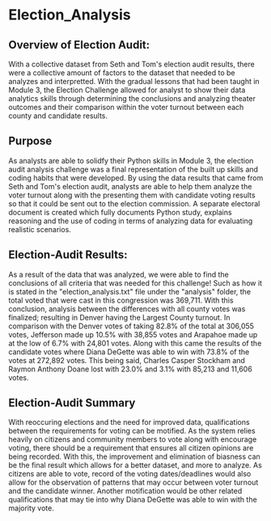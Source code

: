 # Election_Analysis

## Overview of Election Audit:
With a collective dataset from Seth and Tom's election audit results, there were a collective amount of factors to the dataset that needed to be analyzes and interpretted. With the gradual lessons that had been taught in Module 3, the Election Challenge allowed for analyst to show their data analytics skills through determining the conclusions and analyzing theater outcomes and their comparison within the voter turnout between each county and candidate results. 

## Purpose
As analysts are able to solidfy their Python skills in Module 3, the election audit analysis challenge was a final representation of the built up skills and coding habits that were developed. By using the data results that came from Seth and Tom's election audit, analysts are able to help them analyze the voter turnout along with the presenting them with candidate voting results so that it could be sent out to the election commission. A separate electoral document is created which fully documents Python study, explains reasoning and the use of coding in terms of analyzing data for evaluating realistic scenarios.

## Election-Audit Results:
As a result of the data that was analyzed, we were able to find the conclusions of all criteria that was needed for this challenge! Such as how it is stated in the "election_analysis.txt" file under the "analysis" folder, the total voted that were cast in this congression was 369,711. With this conclusion, analysis between the differences with all county votes was finalized; resulting in Denver having the Largest County turnout. In comparison with the Denver votes of taking 82.8% of the total at 306,055 votes, Jefferson made up 10.5% with 38,855 votes and Arapahoe made up at the low of 6.7% with 24,801 votes. 
Along with this came the results of the candidate votes where Diana DeGette was able to win with 73.8% of the votes at 272,892 votes. This being said, Charles Casper Stockham and Raymon Anthony Doane lost with 23.0% and 3.1% with 85,213 and 11,606 votes. 

## Election-Audit Summary
With reoccuring elections and the need for improved data, qualifications between the requirements for voting can be motified. As the system relies heavily on citizens and community members to vote along with encourage voting, there should be a requirement that ensures all citizen opinions are being recorded. With this, the improvement and elimination of biasness can be the final result which allows for a better dataset, and more to analyze. As citizens are able to vote, record of the voting dates/deadlines would also allow for the observation of patterns that may occur between voter turnout and the candidate winner. Another motification would be other related qualifications that may tie into why Diana DeGette was able to win with the majority vote. 
